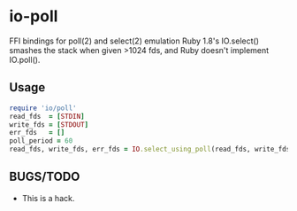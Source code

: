 io-poll
==========

FFI bindings for poll(2) and select(2) emulation
Ruby 1.8's IO.select() smashes the stack when given >1024 fds, and Ruby doesn't implement IO.poll().


Usage
-----

```ruby
require 'io/poll'
read_fds  = [STDIN]
write_fds = [STDOUT]
err_fds   = []
poll_period = 60
read_fds, write_fds, err_fds = IO.select_using_poll(read_fds, write_fds, err_fds, poll_period)
```


BUGS/TODO
---------

 * This is a hack.


